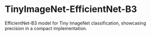 # TinyImageNet-EfficientNet-B3
EfficientNet-B3 model for Tiny ImageNet classification, showcasing precision in a compact implementation.
